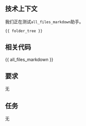 ## 技术上下文

我们正在测试`all_files_markdown`助手。

```
{{ folder_tree }}
```

## 相关代码

{{ all_files_markdown }}

## 要求

无

## 任务

无